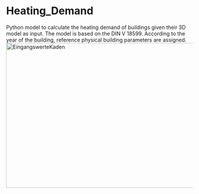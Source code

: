 # Heating_Demand
Python model to calculate the heating demand of buildings given their 3D model as input.
The model is based on the DIN V 18599. According to the year of the building, reference physical building parameters are assigned. 
<img width="1046" height="392" alt="EingangswerteKaden" src="https://github.com/user-attachments/assets/d0ca0d9e-e2ab-4032-b101-dd4bd12a6058" />
